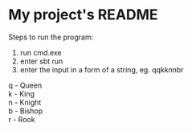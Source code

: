 # My project's README

Steps to run the program:  
1. run cmd.exe  
2. enter sbt run  
3. enter the input in a form of a string, eg. qqkknnbr  
  
q - Queen  
k - King  
n - Knight  
b - Bishop  
r - Rook  

